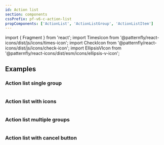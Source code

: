 ```yaml
---
id: Action list
section: components
cssPrefix: pf-v6-c-action-list
propComponents: ['ActionList', 'ActionListGroup', 'ActionListItem']
---
```


import { Fragment } from 'react';
import TimesIcon from '@patternfly/react-icons/dist/js/icons/times-icon';
import CheckIcon from '@patternfly/react-icons/dist/js/icons/check-icon';
import EllipsisVIcon from '@patternfly/react-icons/dist/esm/icons/ellipsis-v-icon';

## Examples

### Action list single group

```ts file="ActionListSingleGroup.tsx"

```

### Action list with icons

```ts file="./ActionListWithIcons.tsx"

```

### Action list multiple groups

```ts file="./ActionListMultipleGroups.tsx"

```

### Action list with cancel button

```ts file="./ActionListWithCancelButton.tsx"

```
